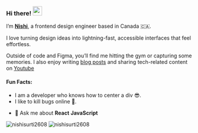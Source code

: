 
### Hi there! <img src="https://emojis.slackmojis.com/emojis/images/1536351075/4594/blob-wave.gif" width="25"/>

I’m [**Nishi**](https://nishisurti.netlify.app/), a frontend design engineer based in Canada 🇨🇦.


I love turning design ideas into lightning-fast, accessible interfaces that feel effortless.

Outside of code and Figma, you’ll find me hitting the gym or capturing some memories. I also enjoy writing [blog posts](https://nishi-can-code.hashnode.dev/) and sharing tech-related content on [Youtube](https://www.youtube.com/@surtinishi)

#### Fun Facts:

* I am a developer who knows how to center a div 😎.
* I like to kill bugs online 🐞.

 - 💬 Ask me about **React** **JavaScript**

<img  src="https://github-readme-stats.vercel.app/api/top-langs?username=nishisurti2608&show_icons=true&locale=en&layout=compact" alt="nishisurti2608" />

<img  src="https://github-readme-streak-stats.herokuapp.com/?user=nishisurti2608&" alt="nishisurti2608" />
